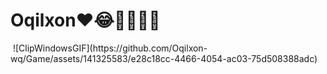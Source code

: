 <h1>Oqilxon❤️😂🤣🤣🤣🤣</h1>
<img src="https://m.media-amazon.com/images/I/51DBd7O6GEL._AC_UF1000,1000_QL80_.jpg" alt="">
![ClipWindowsGIF](https://github.com/Oqilxon-wq/Game/assets/141325583/e28c18cc-4466-4054-ac03-75d508388adc)
